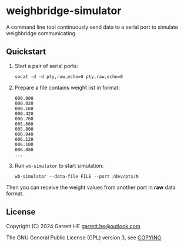 # weighbridge-simulator

A command line tool continuously send data to a serial port to simulate
weighbridge communicating.

## Quickstart

1. Start a pair of serial ports:

   ```
   socat -d -d pty,raw,echo=0 pty,raw,echo=0
   ```

2. Prepare a file contains weight list in format:

   ```
   000.000
   000.020
   000.160
   000.420
   000.780
   005.660
   005.800
   006.040
   006.120
   006.100
   006.080
   ...
   ```

3. Run `wb-simulator` to start simulation:

    ```
    wb-simulator --data-file FILE --port /dev/pts/N
    ```

Then you can receive the weight values from another port in **raw** data format.

## License

Copyright (C) 2024 Garrett HE <garrett.he@outlook.com>

The GNU General Public License (GPL) version 3, see [COPYING](./COPYING).
